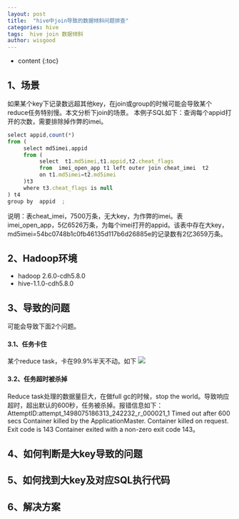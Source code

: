 ```yaml
---
layout: post
title:  "hive中join导致的数据倾斜问题排查"
categories: hive
tags:  hive join 数据倾斜
author: wisgood
---
```


* content
{:toc}





## 1、场景

如果某个key下记录数远超其他key，在join或group的时候可能会导致某个reduce任务特别慢。本文分析下join的场景。
本例子SQL如下：查询每个appid打开的次数，需要排除掉作弊的imei。

```js
select appid,count(*)
from (
     select md5imei,appid
     from (
          select  t1.md5imei,t1.appid,t2.cheat_flags
          from  imei_open_app t1 left outer join cheat_imei  t2
          on t1.md5imei=t2.md5imei
     )t3
     where t3.cheat_flags is null
) t4
group by  appid  ;

```
说明：表cheat_imei，7500万条，无大key，为作弊的imei。表imei_open_app，5亿6526万条，为每个imei打开的appid。该表中存在大key，md5imei=54bc0748b1c0fb46135d117b6d26885e的记录数有2亿3659万条。

## 2、Hadoop环境

- hadoop 2.6.0-cdh5.8.0
- hive-1.1.0-cdh5.8.0

## 3、导致的问题

可能会导致下面2个问题。
#### 3.1、任务卡住
某个reduce task，卡在99.9%半天不动。如下
![](http://img.blog.csdn.net/20170810171248453?watermark/2/text/aHR0cDovL2Jsb2cuY3Nkbi5uZXQvd2lzZ29vZA==/font/5a6L5L2T/fontsize/400/fill/I0JBQkFCMA==/dissolve/70/gravity/Center)
#### 3.2、任务超时被杀掉
Reduce task处理的数据量巨大，在做full gc的时候，stop the world。导致响应超时，超出默认的600秒，任务被杀掉。报错信息如下：
AttemptID:attempt_1498075186313_242232_r_000021_1 Timed out after 600 secs Container killed by the ApplicationMaster. Container killed on request. Exit code is 143 Container exited with a non-zero exit code 143。

## 4、如何判断是大key导致的问题
## 5、如何找到大key及对应SQL执行代码
## 6、解决方案


